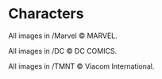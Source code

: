 # Characters

All images in /Marvel © MARVEL.

All images in /DC © DC COMICS.

All images in /TMNT © Viacom International.
